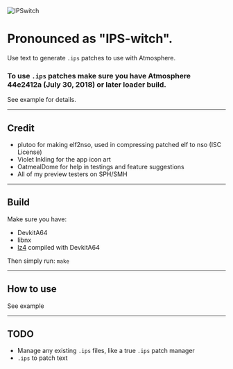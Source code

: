![IPSwitch](https://raw.githubusercontent.com/3096/ipswitch/master/icon.png)
# Pronounced as "IPS-witch".
Use text to generate `.ips` patches to use with Atmosphere.

### To use `.ips` patches make sure you have Atmosphere 44e2412a (July 30, 2018) or later loader build.

See example for details.

---
## Credit
- plutoo for making elf2nso, used in compressing patched elf to nso (ISC License)
- Violet Inkling for the app icon art
- OatmealDome for help in testings and feature suggestions
- All of my preview testers on SPH/SMH

---
## Build
Make sure you have:
- DevkitA64
- libnx
- [lz4](https://github.com/lz4/lz4) compiled with DevkitA64

Then simply run: `make`

---
## How to use
See example

---
## TODO
- Manage any existing `.ips` files, like a true `.ips` patch manager
- `.ips` to patch text
